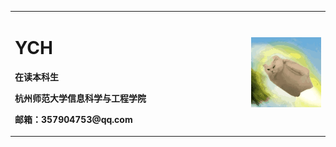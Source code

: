 <table border="0">
  <tr>
    <td width="75%">
      <h1>YCH</h1>
      <p><b>在读本科生</b></p>
      <p><b>杭州师范大学信息科学与工程学院</b></p>
      <p><b>邮箱：357904753@qq.com</b></p>
    </td>
    <td width="25%">
      <img src="/cat.gif" width="100%">     
    </td>
  </tr>
</table>

